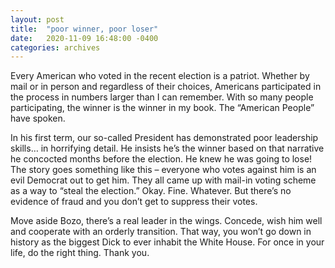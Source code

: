 ```yaml
---
layout: post
title:  "poor winner, poor loser"
date:   2020-11-09 16:48:00 -0400
categories: archives
---
```

Every American who voted in the recent election is a patriot. Whether by mail or in person and regardless of their choices, Americans participated in the process in numbers larger than I can remember. With so many people participating, the winner is the winner in my book. The “American People” have spoken.

In his first term, our so-called President has demonstrated poor leadership skills… in horrifying detail. He insists he’s the winner based on that narrative he concocted months before the election. He knew he was going to lose! The story goes something like this – everyone who votes against him is an evil Democrat out to get him. They all came up with mail-in voting scheme as a way to “steal the election.” Okay. Fine. Whatever. But there’s no evidence of fraud and you don’t get to suppress their votes.

Move aside Bozo, there’s a real leader in the wings. Concede, wish him well and cooperate with an orderly transition. That way, you won’t go down in history as the biggest Dick to ever inhabit the White House. For once in your life, do the right thing. Thank you.
